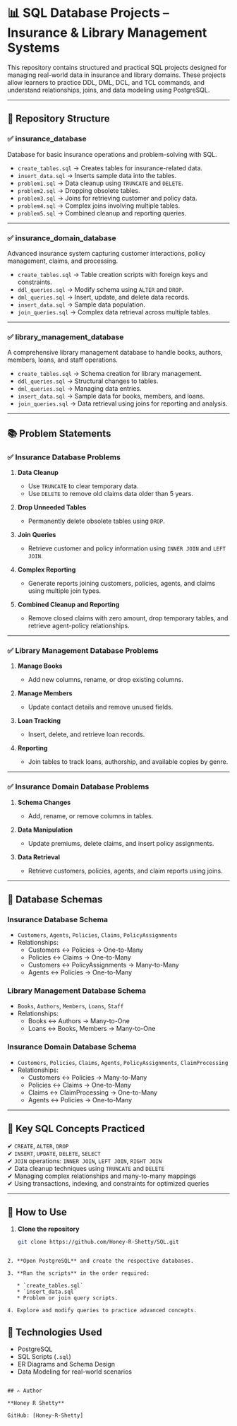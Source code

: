 
# 📊 SQL Database Projects – Insurance & Library Management Systems

This repository contains structured and practical SQL projects designed for managing real-world data in insurance and library domains. These projects allow learners to practice DDL, DML, DCL, and TCL commands, and understand relationships, joins, and data modeling using PostgreSQL.

---

## 📂 Repository Structure

### ✅ **insurance_database**
Database for basic insurance operations and problem-solving with SQL.

- `create_tables.sql` → Creates tables for insurance-related data.
- `insert_data.sql` → Inserts sample data into the tables.
- `problem1.sql` → Data cleanup using `TRUNCATE` and `DELETE`.
- `problem2.sql` → Dropping obsolete tables.
- `problem3.sql` → Joins for retrieving customer and policy data.
- `problem4.sql` → Complex joins involving multiple tables.
- `problem5.sql` → Combined cleanup and reporting queries.

---

### ✅ **insurance_domain_database**
Advanced insurance system capturing customer interactions, policy management, claims, and processing.

- `create_tables.sql` → Table creation scripts with foreign keys and constraints.
- `ddl_queries.sql` → Modify schema using `ALTER` and `DROP`.
- `dml_queries.sql` → Insert, update, and delete data records.
- `insert_data.sql` → Sample data population.
- `join_queries.sql` → Complex data retrieval across multiple tables.

---

### ✅ **library_management_database**
A comprehensive library management database to handle books, authors, members, loans, and staff operations.

- `create_tables.sql` → Schema creation for library management.
- `ddl_queries.sql` → Structural changes to tables.
- `dml_queries.sql` → Managing data entries.
- `insert_data.sql` → Sample data for books, members, and loans.
- `join_queries.sql` → Data retrieval using joins for reporting and analysis.

---

## 📚 Problem Statements

### ✅ **Insurance Database Problems**
1. **Data Cleanup**
   - Use `TRUNCATE` to clear temporary data.
   - Use `DELETE` to remove old claims data older than 5 years.

2. **Drop Unneeded Tables**
   - Permanently delete obsolete tables using `DROP`.

3. **Join Queries**
   - Retrieve customer and policy information using `INNER JOIN` and `LEFT JOIN`.

4. **Complex Reporting**
   - Generate reports joining customers, policies, agents, and claims using multiple join types.

5. **Combined Cleanup and Reporting**
   - Remove closed claims with zero amount, drop temporary tables, and retrieve agent-policy relationships.

---

### ✅ **Library Management Database Problems**
1. **Manage Books**
   - Add new columns, rename, or drop existing columns.

2. **Manage Members**
   - Update contact details and remove unused fields.

3. **Loan Tracking**
   - Insert, delete, and retrieve loan records.

4. **Reporting**
   - Join tables to track loans, authorship, and available copies by genre.

---

### ✅ **Insurance Domain Database Problems**
1. **Schema Changes**
   - Add, rename, or remove columns in tables.

2. **Data Manipulation**
   - Update premiums, delete claims, and insert policy assignments.

3. **Data Retrieval**
   - Retrieve customers, policies, agents, and claim reports using joins.

---

## 📖 Database Schemas

### **Insurance Database Schema**
- `Customers`, `Agents`, `Policies`, `Claims`, `PolicyAssignments`
- Relationships:
  - Customers ↔ Policies → One-to-Many
  - Policies ↔ Claims → One-to-Many
  - Customers ↔ PolicyAssignments → Many-to-Many
  - Agents ↔ Policies → One-to-Many

### **Library Management Database Schema**
- `Books`, `Authors`, `Members`, `Loans`, `Staff`
- Relationships:
  - Books ↔ Authors → Many-to-One
  - Loans ↔ Books, Members → Many-to-One

### **Insurance Domain Database Schema**
- `Customers`, `Policies`, `Claims`, `Agents`, `PolicyAssignments`, `ClaimProcessing`
- Relationships:
  - Customers ↔ Policies → Many-to-Many
  - Policies ↔ Claims → One-to-Many
  - Claims ↔ ClaimProcessing → One-to-Many
  - Agents ↔ Policies → One-to-Many

---

## 🔑 Key SQL Concepts Practiced

✔ `CREATE`, `ALTER`, `DROP`  
✔ `INSERT`, `UPDATE`, `DELETE`, `SELECT`  
✔ `JOIN` operations: `INNER JOIN`, `LEFT JOIN`, `RIGHT JOIN`  
✔ Data cleanup techniques using `TRUNCATE` and `DELETE`  
✔ Managing complex relationships and many-to-many mappings  
✔ Using transactions, indexing, and constraints for optimized queries  

---

## 🚀 How to Use

1. **Clone the repository**
   ```bash
   git clone https://github.com/Honey-R-Shetty/SQL.git
   
````

2. **Open PostgreSQL** and create the respective databases.

3. **Run the scripts** in the order required:

   * `create_tables.sql`
   * `insert_data.sql`
   * Problem or join query scripts.

4. Explore and modify queries to practice advanced concepts.

````

## 📂 Technologies Used

* PostgreSQL
* SQL Scripts (`.sql`)
* ER Diagrams and Schema Design
* Data Modeling for real-world scenarios

````

## ✍ Author

**Honey R Shetty**

GitHub: [Honey-R-Shetty]

